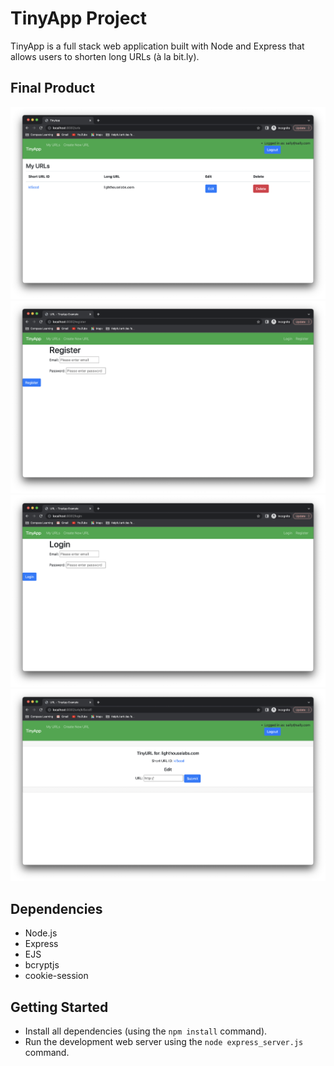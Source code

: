 # TinyApp Project

TinyApp is a full stack web application built with Node and Express that allows users to shorten long URLs (à la bit.ly).

## Final Product

!["screenshot of URLs page"](https://raw.githubusercontent.com/catherinemitchell/tinyapp/039d3026043c97954bb94a96fbae3e0392290a27/docs/urls-page.png)
!["screenshot of Register page"](https://raw.githubusercontent.com/catherinemitchell/tinyapp/039d3026043c97954bb94a96fbae3e0392290a27/docs/register-page.png)
!["screenshot of Login page"](https://raw.githubusercontent.com/catherinemitchell/tinyapp/039d3026043c97954bb94a96fbae3e0392290a27/docs/login-page.png)
!["screenshot of Edit page"](https://raw.githubusercontent.com/catherinemitchell/tinyapp/039d3026043c97954bb94a96fbae3e0392290a27/docs/edit-page.png)

## Dependencies

- Node.js
- Express
- EJS
- bcryptjs
- cookie-session

## Getting Started

- Install all dependencies (using the `npm install` command).
- Run the development web server using the `node express_server.js` command.